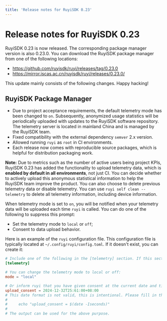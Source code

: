 ```yaml
---
title: 'Release notes for RuyiSDK 0.23'
---
```


# Release notes for RuyiSDK 0.23

RuyiSDK 0.23 is now released. The corresponding package manager version is also 0.23.0.
You can download the RuyiSDK package manager from one of the following locations:

* https://github.com/ruyisdk/ruyi/releases/tag/0.23.0
* https://mirror.iscas.ac.cn/ruyisdk/ruyi/releases/0.23.0/

This update mainly consists of the following changes. Happy hacking!

## RuyiSDK Package Manager

* Due to project acceptance requirements, the default telemetry mode has been changed to `on`. Subsequently, anonymized usage statistics will be periodically uploaded with updates to the RuyiSDK software repository. The telemetry server is located in mainland China and is managed by the RuyiSDK team.
* Fixed compatibility with the external dependency `semver` 2.x version.
* Allowed running `ruyi` as `root` in CI environments.
* Each release now comes with reproducible source packages, which is helpful for distribution packaging work.

**Note:** Due to metrics such as the number of active users being project KPIs, RuyiSDK 0.23 has added the functionality to upload telemetry data, which is **enabled by default in all environments**, not just CI. You can decide whether to actively upload this anonymous statistical information to help the RuyiSDK team improve the product. You can also choose to delete previous telemetry data or disable telemetry. You can use `ruyi self clean --telemetry` to delete all telemetry information, including device information.

When telemetry mode is set to `on`, you will be notified when your telemetry data will be uploaded each time `ruyi` is called. You can do one of the following to suppress this prompt:

* Set the telemetry mode to `local` or `off`;
* Consent to data upload behavior.

Here is an example of the `ruyi` configuration file. This configuration file is typically located at `~/.config/ruyi/config.toml`. If it doesn't exist, you can create it:

```toml
# Include one of the following in the [telemetry] section. If this section doesn't exist, create it:
[telemetry]

# You can change the telemetry mode to local or off:
mode = "local"

# Or inform ruyi that you have given consent at the current date and time:
upload_consent = 2024-12-32T25:61:00+08:00
# This date format is not valid, this is intentional. Please fill in the current time of your operation. For example, execute the following command:
#
#     echo "upload_consent = $(date -Iseconds)"
#
# The output can be used for the above purpose.
```
